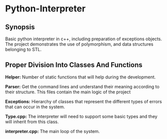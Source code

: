 # Python-Interpreter #
## Synopsis ##
Basic python interpreter in c++, including preparation of exceptions objects. The project demonstrates the use of polymorphism, and data structures belonging to STL.

## Proper Division Into Classes And Functions ##
**Helper:** Number of static functions that will help during the development.

**Parser:** Get the command lines and understand their meaning according to their structure. This files contain the main logic of the project

**Exceptions:** Hierarchy of classes that represent the different types of errors that can occur in the system.

**Type.cpp:** The interpreter will need to support some basic types and they will inherit from this class.

**interpreter.cpp:** The main loop of the system.
